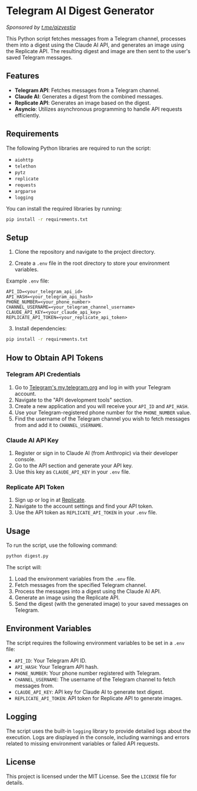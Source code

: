 
# Telegram AI Digest Generator

_Sponsored by [t.me/aizvestia](t.me/aizvestia)_

This Python script fetches messages from a Telegram channel, processes them into a digest using the Claude AI API, and generates an image using the Replicate API. The resulting digest and image are then sent to the user's saved Telegram messages.

## Features

- **Telegram API**: Fetches messages from a Telegram channel.
- **Claude AI**: Generates a digest from the combined messages.
- **Replicate API**: Generates an image based on the digest.
- **Asyncio**: Utilizes asynchronous programming to handle API requests efficiently.

## Requirements

The following Python libraries are required to run the script:

- `aiohttp`
- `telethon`
- `pytz`
- `replicate`
- `requests`
- `argparse`
- `logging`

You can install the required libraries by running:

```bash
pip install -r requirements.txt
```

## Setup

1. Clone the repository and navigate to the project directory.

2. Create a `.env` file in the root directory to store your environment variables.

Example `.env` file:

```
API_ID=<your_telegram_api_id>
API_HASH=<your_telegram_api_hash>
PHONE_NUMBER=<your_phone_number>
CHANNEL_USERNAME=<your_telegram_channel_username>
CLAUDE_API_KEY=<your_claude_api_key>
REPLICATE_API_TOKEN=<your_replicate_api_token>
```

3. Install dependencies:

```bash
pip install -r requirements.txt
```

## How to Obtain API Tokens

### Telegram API Credentials

1. Go to [Telegram's my.telegram.org](https://my.telegram.org/) and log in with your Telegram account.
2. Navigate to the "API development tools" section.
3. Create a new application and you will receive your `API_ID` and `API_HASH`.
4. Use your Telegram-registered phone number for the `PHONE_NUMBER` value.
5. Find the username of the Telegram channel you wish to fetch messages from and add it to `CHANNEL_USERNAME`.

### Claude AI API Key

1. Register or sign in to Claude AI (from Anthropic) via their developer console.
2. Go to the API section and generate your API key.
3. Use this key as `CLAUDE_API_KEY` in your `.env` file.

### Replicate API Token

1. Sign up or log in at [Replicate](https://replicate.com/).
2. Navigate to the account settings and find your API token.
3. Use the API token as `REPLICATE_API_TOKEN` in your `.env` file.

## Usage

To run the script, use the following command:

```bash
python digest.py
```

The script will:
1. Load the environment variables from the `.env` file.
2. Fetch messages from the specified Telegram channel.
3. Process the messages into a digest using the Claude AI API.
4. Generate an image using the Replicate API.
5. Send the digest (with the generated image) to your saved messages on Telegram.

## Environment Variables

The script requires the following environment variables to be set in a `.env` file:

- `API_ID`: Your Telegram API ID.
- `API_HASH`: Your Telegram API hash.
- `PHONE_NUMBER`: Your phone number registered with Telegram.
- `CHANNEL_USERNAME`: The username of the Telegram channel to fetch messages from.
- `CLAUDE_API_KEY`: API key for Claude AI to generate text digest.
- `REPLICATE_API_TOKEN`: API token for Replicate API to generate images.

## Logging

The script uses the built-in `logging` library to provide detailed logs about the execution. Logs are displayed in the console, including warnings and errors related to missing environment variables or failed API requests.

## License

This project is licensed under the MIT License. See the `LICENSE` file for details.
